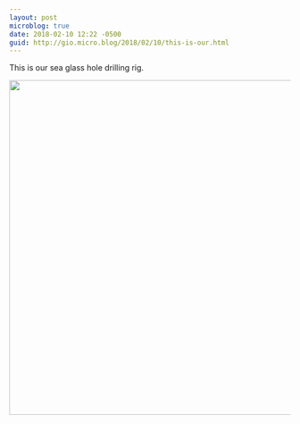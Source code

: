 ```yaml
---
layout: post
microblog: true
date: 2018-02-10 12:22 -0500
guid: http://gio.micro.blog/2018/02/10/this-is-our.html
---
```

This is our sea glass hole drilling rig.

<img src="http://microblog.stevegio.net/uploads/2018/5902a533f1.jpg" width="600" height="600" />
